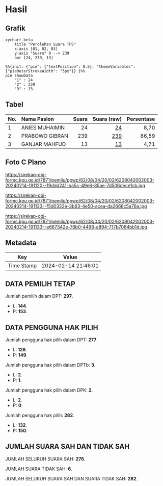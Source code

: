 # Hasil

## Grafik

```mermaid
xychart-beta
    title "Perolehan Suara TPS"
    x-axis [01, 02, 03]
    y-axis "Suara" 0 --> 239
    bar [24, 239, 13]
```

```mermaid
%%{init: {"pie": {"textPosition": 0.5}, "themeVariables": {"pieOuterStrokeWidth": "5px"}} }%%
pie showData
    "1" : 24
    "2" : 239
    "3" : 13
```

## Tabel

| No. | Nama Paslon    | Suara | Suara (raw) | Persentase |
|:--- |:-------------- | -----:| -----------:| ----------:|
| 1   | ANIES MUHAIMIN | 24    | [24][p-1]   | 8,70       |
| 2   | PRABOWO GIBRAN | 239   | [239][p-2]  | 86,59      |
| 3   | GANJAR MAHFUD  | 13    | [13][p-3]   | 4,71       |


[p-1]: https://github.com/gigit-pemilu/pemilu-2024-62-kalimantan-tengah/blob/main/pilpres/hitung-suara/sub/62-kalimantan-tengah/sub/08-sukamara/sub/04-pantai-lunci/sub/2002-sungai-tabuk/sub/003-tps/sub/paslon-1.txt
[p-2]: https://github.com/gigit-pemilu/pemilu-2024-62-kalimantan-tengah/blob/main/pilpres/hitung-suara/sub/62-kalimantan-tengah/sub/08-sukamara/sub/04-pantai-lunci/sub/2002-sungai-tabuk/sub/003-tps/sub/paslon-2.txt
[p-3]: https://github.com/gigit-pemilu/pemilu-2024-62-kalimantan-tengah/blob/main/pilpres/hitung-suara/sub/62-kalimantan-tengah/sub/08-sukamara/sub/04-pantai-lunci/sub/2002-sungai-tabuk/sub/003-tps/sub/paslon-3.txt

## Foto C Plano

https://sirekap-obj-formc.kpu.go.id/7871/pemilu/ppwp/62/08/04/20/02/6208042002003-20240214-191120--19ddd241-ba5c-49e6-85ae-7d506dece1cb.jpg

https://sirekap-obj-formc.kpu.go.id/7871/pemilu/ppwp/62/08/04/20/02/6208042002003-20240214-191133--f5d0322e-3b63-4e50-acea-da2668c5a76a.jpg

https://sirekap-obj-formc.kpu.go.id/7871/pemilu/ppwp/62/08/04/20/02/6208042002003-20240214-191133--e667342e-76b0-4498-a894-717b7064bb1d.jpg


## Metadata

| Key        | Value               |
| ---------- | ------------------- |
| Time Stamp | 2024-02-14 21:46:01 |


## DATA PEMILIH TETAP

Jumlah pemilih dalam DPT: **297**.
 * L: **144**.
 * P: **153**.

## DATA PENGGUNA HAK PILIH

Jumlah pengguna hak pilih dalam DPT: **277**.
 * L: **128**.
 * P: **149**.

Jumlah pengguna hak pilih dalam DPTb: **3**.
 * L: **2**.
 * P: **1**.

Jumlah pengguna hak pilih dalam DPK: **2**.
 * L: **2**.
 * P: **0**.

Jumlah pengguna hak pilih: **282**.
 * L: **132**.
 * P: **150**.

## JUMLAH SUARA SAH DAN TIDAK SAH

JUMLAH SELURUH SUARA SAH: **276**.

JUMLAH SUARA TIDAK SAH: **6**.

JUMLAH SELURUH SUARA SAH DAN SUARA TIDAK SAH: **282**.


